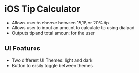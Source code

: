 # iOS Tip Calculator

- Allows user to choose between 15,18,or 20% tip 
- Allows user to input an amount to calculate tip using dialpad 
- Outputs tip and total amount for the user 

## UI Features 
- Two different UI Themes: light and dark 
- Button to easily toggle between themes 

 
